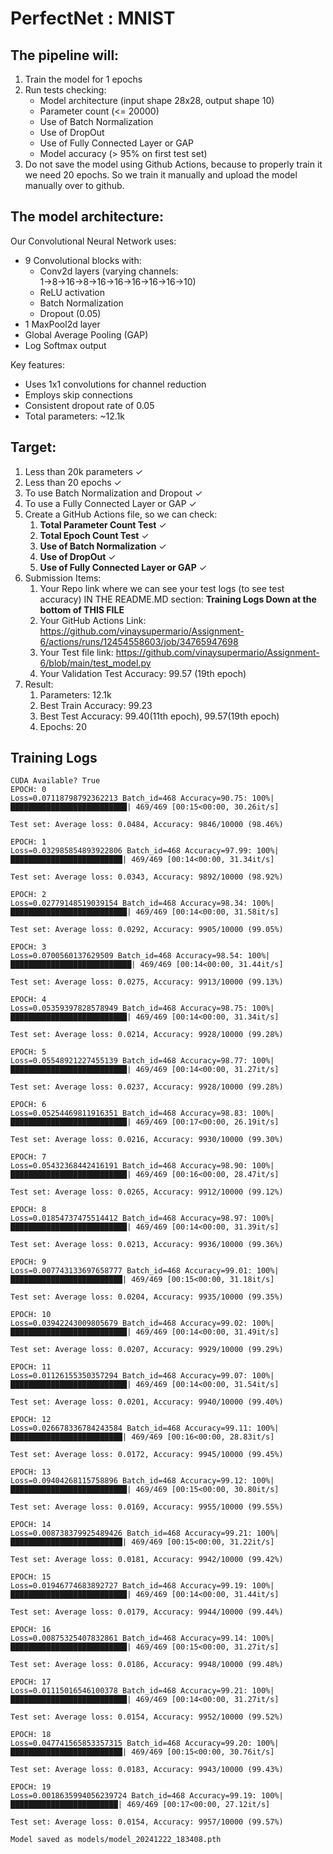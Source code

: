 # PerfectNet : MNIST 

## The pipeline will:

1. Train the model for 1 epochs
2. Run tests checking:
    - Model architecture (input shape 28x28, output shape 10)
    - Parameter count (<= 20000)
    - Use of Batch Normalization
    - Use of DropOut
    - Use of Fully Connected Layer or GAP
    - Model accuracy (> 95% on first test set)
3. Do not save the model using Github Actions, because to properly train it we need 20 epochs. So we train it manually and upload the model manually over to github.

## The model architecture:
Our Convolutional Neural Network uses:
- 9 Convolutional blocks with:
  - Conv2d layers (varying channels: 1→8→16→8→16→16→16→16→16→10)
  - ReLU activation
  - Batch Normalization
  - Dropout (0.05)
- 1 MaxPool2d layer
- Global Average Pooling (GAP)
- Log Softmax output

Key features:
- Uses 1x1 convolutions for channel reduction
- Employs skip connections
- Consistent dropout rate of 0.05
- Total parameters: ~12.1k

## Target:
1. Less than 20k parameters ✓
2. Less than 20 epochs ✓
3. To use Batch Normalization and Dropout ✓
4. To use a Fully Connected Layer or GAP ✓
5. Create a GitHub Actions file, so we can check:
   1.  **Total Parameter Count Test** ✓
   2.  **Total Epoch Count Test** ✓
   3.  **Use of Batch Normalization** ✓
   4.  **Use of DropOut** ✓
   5.  **Use of Fully Connected Layer or GAP** ✓
6. Submission Items:
   1.  Your Repo link where we can see your test logs (to see test accuracy) IN THE README.MD section: **Training Logs Down at the bottom of THIS FILE**
   2.  Your GitHub Actions Link: https://github.com/vinaysupermario/Assignment-6/actions/runs/12454558603/job/34765947698
   3.  Your Test file link: https://github.com/vinaysupermario/Assignment-6/blob/main/test_model.py
   4.  Your Validation Test Accuracy: 99.57 (19th epoch)
7.  Result:
    1. Parameters: 12.1k
    2. Best Train Accuracy: 99.23
    3. Best Test Accuracy: 99.40(11th epoch), 99.57(19th epoch)
    4. Epochs: 20

## Training Logs

```
CUDA Available? True
EPOCH: 0
Loss=0.07118798792362213 Batch_id=468 Accuracy=90.75: 100%|██████████████████████████| 469/469 [00:15<00:00, 30.26it/s]

Test set: Average loss: 0.0484, Accuracy: 9846/10000 (98.46%)

EPOCH: 1
Loss=0.032985854893922806 Batch_id=468 Accuracy=97.99: 100%|█████████████████████████| 469/469 [00:14<00:00, 31.34it/s]

Test set: Average loss: 0.0343, Accuracy: 9892/10000 (98.92%)

EPOCH: 2
Loss=0.02779148519039154 Batch_id=468 Accuracy=98.34: 100%|██████████████████████████| 469/469 [00:14<00:00, 31.58it/s]

Test set: Average loss: 0.0292, Accuracy: 9905/10000 (99.05%)

EPOCH: 3
Loss=0.0700560137629509 Batch_id=468 Accuracy=98.54: 100%|███████████████████████████| 469/469 [00:14<00:00, 31.44it/s]

Test set: Average loss: 0.0275, Accuracy: 9913/10000 (99.13%)

EPOCH: 4
Loss=0.05359397828578949 Batch_id=468 Accuracy=98.75: 100%|██████████████████████████| 469/469 [00:14<00:00, 31.34it/s]

Test set: Average loss: 0.0214, Accuracy: 9928/10000 (99.28%)

EPOCH: 5
Loss=0.05548921227455139 Batch_id=468 Accuracy=98.77: 100%|██████████████████████████| 469/469 [00:14<00:00, 31.27it/s]

Test set: Average loss: 0.0237, Accuracy: 9928/10000 (99.28%)

EPOCH: 6
Loss=0.05254469811916351 Batch_id=468 Accuracy=98.83: 100%|██████████████████████████| 469/469 [00:17<00:00, 26.19it/s]

Test set: Average loss: 0.0216, Accuracy: 9930/10000 (99.30%)

EPOCH: 7
Loss=0.05432368442416191 Batch_id=468 Accuracy=98.90: 100%|██████████████████████████| 469/469 [00:16<00:00, 28.47it/s]

Test set: Average loss: 0.0265, Accuracy: 9912/10000 (99.12%)

EPOCH: 8
Loss=0.01854737475514412 Batch_id=468 Accuracy=98.97: 100%|██████████████████████████| 469/469 [00:14<00:00, 31.39it/s]

Test set: Average loss: 0.0213, Accuracy: 9936/10000 (99.36%)

EPOCH: 9
Loss=0.007743133697658777 Batch_id=468 Accuracy=99.01: 100%|█████████████████████████| 469/469 [00:15<00:00, 31.18it/s]

Test set: Average loss: 0.0204, Accuracy: 9935/10000 (99.35%)

EPOCH: 10
Loss=0.03942243009805679 Batch_id=468 Accuracy=99.02: 100%|██████████████████████████| 469/469 [00:14<00:00, 31.49it/s]

Test set: Average loss: 0.0207, Accuracy: 9929/10000 (99.29%)

EPOCH: 11
Loss=0.01126155350357294 Batch_id=468 Accuracy=99.07: 100%|██████████████████████████| 469/469 [00:14<00:00, 31.54it/s]

Test set: Average loss: 0.0201, Accuracy: 9940/10000 (99.40%)

EPOCH: 12
Loss=0.026678336784243584 Batch_id=468 Accuracy=99.11: 100%|█████████████████████████| 469/469 [00:16<00:00, 28.83it/s]

Test set: Average loss: 0.0172, Accuracy: 9945/10000 (99.45%)

EPOCH: 13
Loss=0.09404268115758896 Batch_id=468 Accuracy=99.12: 100%|██████████████████████████| 469/469 [00:15<00:00, 30.80it/s]

Test set: Average loss: 0.0169, Accuracy: 9955/10000 (99.55%)

EPOCH: 14
Loss=0.008738379925489426 Batch_id=468 Accuracy=99.21: 100%|█████████████████████████| 469/469 [00:15<00:00, 31.22it/s]

Test set: Average loss: 0.0181, Accuracy: 9942/10000 (99.42%)

EPOCH: 15
Loss=0.01946774683892727 Batch_id=468 Accuracy=99.19: 100%|██████████████████████████| 469/469 [00:14<00:00, 31.44it/s]

Test set: Average loss: 0.0179, Accuracy: 9944/10000 (99.44%)

EPOCH: 16
Loss=0.00875325407832861 Batch_id=468 Accuracy=99.14: 100%|██████████████████████████| 469/469 [00:15<00:00, 31.27it/s]

Test set: Average loss: 0.0186, Accuracy: 9948/10000 (99.48%)

EPOCH: 17
Loss=0.01115016546100378 Batch_id=468 Accuracy=99.21: 100%|██████████████████████████| 469/469 [00:14<00:00, 31.27it/s]

Test set: Average loss: 0.0154, Accuracy: 9952/10000 (99.52%)

EPOCH: 18
Loss=0.047741565853357315 Batch_id=468 Accuracy=99.20: 100%|█████████████████████████| 469/469 [00:15<00:00, 30.76it/s]

Test set: Average loss: 0.0183, Accuracy: 9943/10000 (99.43%)

EPOCH: 19
Loss=0.0018635994056239724 Batch_id=468 Accuracy=99.19: 100%|████████████████████████| 469/469 [00:17<00:00, 27.12it/s]

Test set: Average loss: 0.0154, Accuracy: 9957/10000 (99.57%)

Model saved as models/model_20241222_183408.pth
```